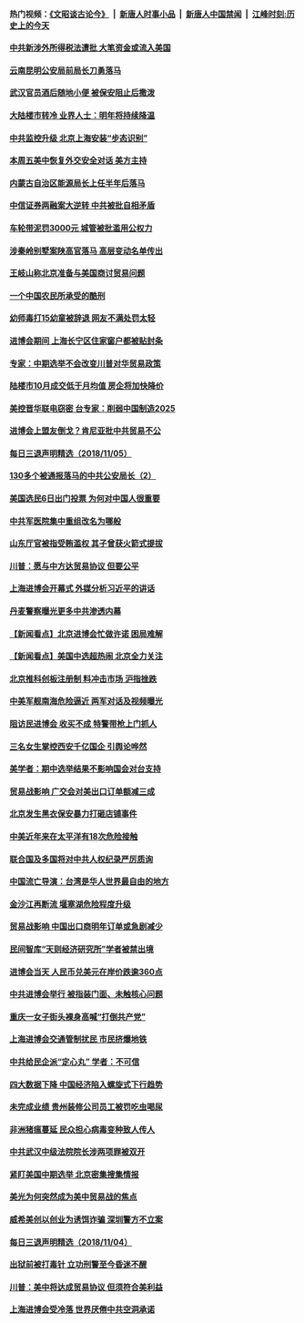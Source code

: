 #### 热门视频：[《文昭谈古论今》](https://github.com/gfw-breaker/wenzhao/blob/master/README.md?t=11061233) &nbsp;|&nbsp; [新唐人时事小品](https://github.com/gfw-breaker/ntdtv-comedy/blob/master/README.md?t=11061233) &nbsp;|&nbsp; [新唐人中国禁闻](https://github.com/gfw-breaker/ntdtv-news/blob/master/README.md?t=11061233) &nbsp;|&nbsp; [江峰时刻:历史上的今天](https://github.com/gfw-breaker/today-in-history/blob/master/README.md?t=11061233) 

#### [中共新涉外所得税法遭批 大笔资金或流入美国](../pages/nsc413/n10833251.md?t=11061233) 


#### [云南昆明公安局前局长刀勇落马](../pages/nsc413/n10833269.md?t=11061233) 

#### [武汉官员酒后随地小便 被保安阻止后撒泼](../pages/nsc413/n10832911.md?t=11061233) 

#### [大陆楼市转冷 业界人士：明年将持续降温](../pages/nsc413/n10832973.md?t=11061233) 

#### [中共监控升级 北京上海安装“步态识别”](../pages/nsc413/n10833186.md?t=11061233) 

#### [本周五美中恢复外交安全对话 美方主持](../pages/nsc413/n10833126.md?t=11061233) 

#### [内蒙古自治区能源局长上任半年后落马](../pages/nsc413/n10832897.md?t=11061233) 

#### [中信证券两融案大逆转 中共被批自相矛盾](../pages/nsc413/n10832869.md?t=11061233) 

#### [车轮带泥罚3000元 城管被批滥用公权力](../pages/nsc413/n10832540.md?t=11061233) 

#### [涉秦岭别墅案陕高官落马 高层变动名单传出](../pages/nsc413/n10832480.md?t=11061233) 

#### [王岐山称北京准备与美国商讨贸易问题](../pages/nsc413/n10832654.md?t=11061233) 

#### [一个中国农民所承受的酷刑](../pages/nsc413/n10831706.md?t=11061233) 

#### [幼师毒打15幼童被辞退 网友不满处罚太轻](../pages/nsc413/n10832530.md?t=11061233) 

#### [进博会期间 上海长宁区住家窗户都被贴封条](../pages/nsc413/n10832588.md?t=11061233) 


#### [专家：中期选举不会改变川普对华贸易政策](../pages/nsc413/n10832522.md?t=11061233) 

#### [陆楼市10月成交低于月均值 房企将加快降价](../pages/nsc413/n10832315.md?t=11061233) 

#### [美控晋华联电窃密 台专家：削弱中国制造2025](../pages/nsc413/n10831918.md?t=11061233) 

#### [进博会上盟友倒戈？肯尼亚批中共贸易不公](../pages/nsc413/n10831730.md?t=11061233) 

#### [每日三退声明精选（2018/11/05）](../pages/nsc413/n10832463.md?t=11061233) 

#### [130多个被通报落马的中共公安局长（2）](../pages/nsc413/n10831351.md?t=11061233) 

#### [美国选民6日出门投票 为何对中国人很重要](../pages/nsc413/n10832216.md?t=11061233) 

#### [中共军医院集中重组改名为哪般](../pages/nsc413/n10832078.md?t=11061233) 

#### [山东厅官被指受贿滥权 其子曾获火箭式提拔](../pages/nsc413/n10832156.md?t=11061233) 

#### [川普：愿与中方达贸易协议 但要公平](../pages/nsc413/n10832148.md?t=11061233) 

#### [上海进博会开幕式 外媒分析习近平的讲话](../pages/nsc413/n10831611.md?t=11061233) 

#### [丹麦警察曝光更多中共渗透内幕](../pages/nsc413/n10821828.md?t=11061233) 

#### [【新闻看点】北京进博会忙做许诺 困局难解](../pages/nsc413/n10831920.md?t=11061233) 

#### [【新闻看点】美国中选超热闹 北京全力关注](../pages/nsc413/n10831663.md?t=11061233) 

#### [北京推科创板注册制 料冲击市场 沪指挫跌](../pages/nsc413/n10831977.md?t=11061233) 

#### [中美军舰南海危险逼近 两军对话及视频曝光](../pages/nsc413/n10831927.md?t=11061233) 

#### [阻访民进博会 收买不成 特警带枪上门抓人](../pages/nsc413/n10831679.md?t=11061233) 

#### [三名女生掌控西安千亿国企 引舆论哗然](../pages/nsc413/n10831775.md?t=11061233) 

#### [美学者：期中选举结果不影响国会对台支持](../pages/nsc413/n10831858.md?t=11061233) 

#### [贸易战影响 广交会对美出口订单额减三成](../pages/nsc413/n10831747.md?t=11061233) 

#### [北京发生黑衣保安暴力打砸店铺事件](../pages/nsc413/n10831733.md?t=11061233) 

#### [中美近年来在太平洋有18次危险接触](../pages/nsc413/n10831658.md?t=11061233) 

#### [联合国及多国将对中共人权纪录严厉质询](../pages/nsc413/n10831604.md?t=11061233) 

#### [中国流亡导演：台湾是华人世界最自由的地方](../pages/nsc413/n10831358.md?t=11061233) 


#### [金沙江再断流 堰塞湖危险程度升级](../pages/nsc413/n10831149.md?t=11061233) 

#### [贸易战影响 中国出口商明年订单或急剧减少](../pages/nsc413/n10830605.md?t=11061233) 

#### [民间智库“天则经济研究所”学者被禁出境](../pages/nsc413/n10831181.md?t=11061233) 

#### [进博会当天 人民币兑美元在岸价跌逾360点](../pages/nsc413/n10830988.md?t=11061233) 

#### [中共进博会举行 被指装门面、未触核心问题](../pages/nsc413/n10831297.md?t=11061233) 

#### [重庆一女子街头裸身高喊“打倒共产党”](../pages/nsc413/n10831191.md?t=11061233) 

#### [上海进博会交通管制扰民 市民挤爆地铁](../pages/nsc413/n10830911.md?t=11061233) 

#### [中共给民企派“定心丸” 学者：不可信](../pages/nsc413/n10829156.md?t=11061233) 

#### [四大数据下降 中国经济陷入螺旋式下行趋势](../pages/nsc413/n10830092.md?t=11061233) 

#### [未完成业绩 贵州装修公司员工被罚吃虫喝尿](../pages/nsc413/n10830862.md?t=11061233) 

#### [非洲猪瘟蔓延 民众担心病毒变种致人传人](../pages/nsc413/n10830722.md?t=11061233) 

#### [中共武汉中级法院院长涉两项罪被双开](../pages/nsc413/n10830295.md?t=11061233) 

#### [紧盯美国中期选举 北京密集搜集情报](../pages/nsc413/n10830469.md?t=11061233) 

#### [美光为何突然成为美中贸易战的焦点](../pages/nsc413/n10830078.md?t=11061233) 

#### [威希美创以创业为诱饵诈骗 深圳警方不立案](../pages/nsc413/n10830065.md?t=11061233) 

#### [每日三退声明精选（2018/11/04）](../pages/nsc413/n10830509.md?t=11061233) 

#### [出狱前被打毒针 立功刑警至今昏迷不醒](../pages/nsc413/n10828121.md?t=11061233) 

#### [川普：美中将达成贸易协议 但须符合美利益](../pages/nsc413/n10829982.md?t=11061233) 

#### [上海进博会受冷落 世界厌倦中共空洞承诺](../pages/nsc413/n10829942.md?t=11061233) 


